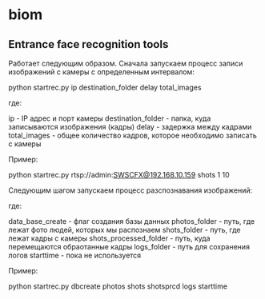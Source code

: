 # biom
## Entrance face recognition tools

Работает следующим образом. Сначала запускаем процесс записи изображений с камеры с определенным интервалом:

python startrec.py ip destination_folder delay total_images

где:

ip - IP адрес и порт камеры
destination_folder - папка, куда записываются изображения (кадры)
delay - задержка между кадрами
total_images - общее количество кадров, которое необходимо записать с камеры

Пример:

python startrec.py rtsp://admin:SWSCFX@192.168.10.159 shots 1 10

Следующим шагом запускаем процесс разспознавания изображений:

где:

data_base_create - флаг создания базы данных 
photos_folder - путь, где лежат фото людей, которых мы распознаем
shots_folder - путь, где лежат кадры с камеры
shots_processed_folder - путь, куда перемещаются обраотанные кадры
logs_folder - путь для сохранения логов
starttime - пока не используется

Пример:

python startrec.py dbcreate photos shots shotsprcd logs starttime
